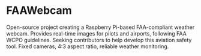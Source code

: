 # FAAWebcam
Open-source project creating a Raspberry Pi-based FAA-compliant weather webcam. Provides real-time images for pilots and airports, following FAA WCPO guidelines. Seeking contributors to help develop this aviation safety tool. Fixed cameras, 4:3 aspect ratio, reliable weather monitoring.
